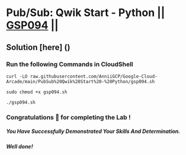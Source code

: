 # Pub/Sub: Qwik Start - Python || [GSP094](https://www.cloudskillsboost.google/focuses/2775?parent=catalog) ||

## Solution [here] ()

### Run the following Commands in CloudShell
```
curl -LO raw.githubusercontent.com/AnniiGCP/Google-Cloud-Arcade/main/PubSub%20Qwik%20Start%20-%20Python/gsp094.sh

sudo chmod +x gsp094.sh

./gsp094.sh
```

### Congratulations 🎉 for completing the Lab !

##### *You Have Successfully Demonstrated Your Skills And Determination.*

#### *Well done!*

 

 
